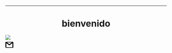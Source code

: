 
___
<h1 align=center> bienvenido </h1>

<div >
    <img src="https://raw.githubusercontent.com/Devccss/Devccss/main/Imagenes/giphy.gif?token=GHSAT0AAAAAACMG7PAYPZ2FN3B3NJ24DILSZMSAXUA">
    
</div>
<div>
<a href="mailto:deivid.sandoval.cid@gmail.com"><img src="https://raw.githubusercontent.com/Devccss/Devccss/main/Imagenes/correo.png?token=GHSAT0AAAAAACMG7PAYOJXAQAWATB2XEKJYZMSBMZA" width=5%></a>
</div>
